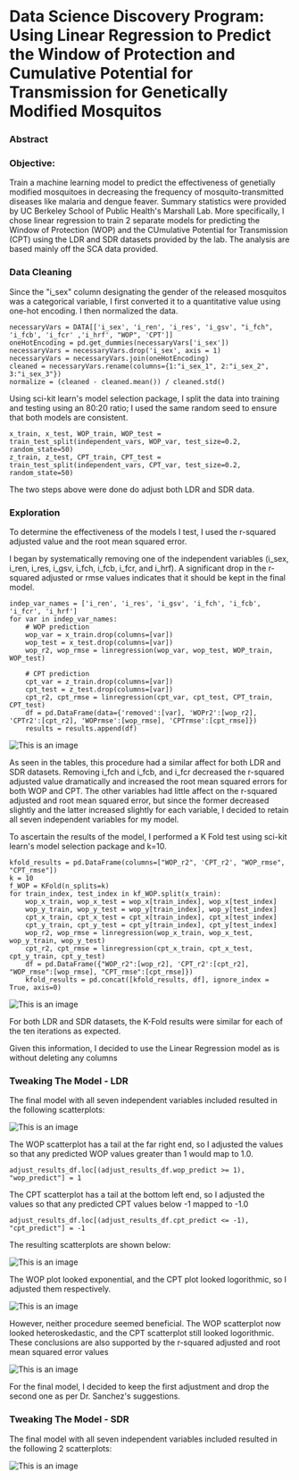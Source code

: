 # Data Science Discovery Program: Using Linear Regression to Predict the Window of Protection and Cumulative Potential for Transmission for Genetically Modified Mosquitos
### Abstract
### Objective:
Train a machine learning model to predict the effectiveness of genetially modified mosquitoes in decreasing the frequency of mosquito-transmitted diseases like malaria and dengue feaver. Summary statistics were provided by UC Berkeley School of Public Health's Marshall Lab. More specifically, I chose linear regression to train 2 separate models for predicting the Window of Protection (WOP) and the CUmulative Potential for Transmission (CPT) using the LDR and SDR datasets provided by the lab. The analysis are based mainly off the SCA data provided.
### Data Cleaning 
Since the "i_sex" column designating the gender of the released mosquitos was a categorical variable, I first converted it to a quantitative value using one-hot encoding. I then normalized the data.
```
necessaryVars = DATA[['i_sex', 'i_ren', 'i_res', 'i_gsv', "i_fch", 'i_fcb', 'i_fcr' ,'i_hrf', "WOP", 'CPT']]
oneHotEncoding = pd.get_dummies(necessaryVars['i_sex'])
necessaryVars = necessaryVars.drop('i_sex', axis = 1)
necessaryVars = necessaryVars.join(oneHotEncoding)
cleaned = necessaryVars.rename(columns={1:"i_sex_1", 2:"i_sex_2", 3:"i_sex_3"})
normalize = (cleaned - cleaned.mean()) / cleaned.std()
```
Using sci-kit learn's model selection package, I split the data into training and testing using an 80:20 ratio; I used the same random seed to ensure that both models are consistent.
```
x_train, x_test, WOP_train, WOP_test = train_test_split(independent_vars, WOP_var, test_size=0.2, random_state=50)
z_train, z_test, CPT_train, CPT_test = train_test_split(independent_vars, CPT_var, test_size=0.2, random_state=50)
```
The two steps above were done do adjust both LDR and SDR data.

### Exploration 
To determine the effectiveness of the models I test, I used the r-squared adjusted value and the root mean squared error.

I began by systematically removing one of the independent variables (i_sex, i_ren, i_res, i_gsv, i_fch, i_fcb, i_fcr, and i_hrf). A significant drop in the r-squared adjusted or rmse values indicates that it should be kept in the final model.  

```
indep_var_names = ['i_ren', 'i_res', 'i_gsv', 'i_fch', 'i_fcb', 'i_fcr', 'i_hrf']
for var in indep_var_names:
    # WOP prediction
    wop_var = x_train.drop(columns=[var])
    wop_test = x_test.drop(columns=[var])
    wop_r2, wop_rmse = linregression(wop_var, wop_test, WOP_train, WOP_test)

    # CPT prediction 
    cpt_var = z_train.drop(columns=[var])
    cpt_test = z_test.drop(columns=[var])
    cpt_r2, cpt_rmse = linregression(cpt_var, cpt_test, CPT_train, CPT_test)
    df = pd.DataFrame(data={'removed':[var], 'WOPr2':[wop_r2], 'CPTr2':[cpt_r2], 'WOPrmse':[wop_rmse], 'CPTrmse':[cpt_rmse]})
    results = results.append(df)
```

![This is an image](https://github.com/Chipdelmal/MoNeT_ML/blob/main/DSDP/STP/LillianWeng/figures/figure1_remove_vars.jpg)

As seen in the tables, this procedure had a similar affect for both LDR and SDR datasets. Removing i_fch and i_fcb, and i_fcr decreased the r-squared adjusted value dramatically and increased the root mean squared errors for both WOP and CPT. The other variables had little affect on the r-squared adjusted and root mean squared error, but since the former decreased slightly and the latter increased slightly for each variable, I decided to retain all seven independent variables for my model.


To ascertain the results of the model, I performed a K Fold test using sci-kit learn's model selection package and k=10. 
```
kfold_results = pd.DataFrame(columns=["WOP_r2", 'CPT_r2', "WOP_rmse", "CPT_rmse"])
k = 10
f_WOP = KFold(n_splits=k)
for train_index, test_index in kf_WOP.split(x_train):
    wop_x_train, wop_x_test = wop_x[train_index], wop_x[test_index]
    wop_y_train, wop_y_test = wop_y[train_index], wop_y[test_index]
    cpt_x_train, cpt_x_test = cpt_x[train_index], cpt_x[test_index]
    cpt_y_train, cpt_y_test = cpt_y[train_index], cpt_y[test_index]
    wop_r2, wop_rmse = linregression(wop_x_train, wop_x_test, wop_y_train, wop_y_test)
    cpt_r2, cpt_rmse = linregression(cpt_x_train, cpt_x_test, cpt_y_train, cpt_y_test)
    df = pd.DataFrame({"WOP_r2":[wop_r2], 'CPT_r2':[cpt_r2], "WOP_rmse":[wop_rmse], "CPT_rmse":[cpt_rmse]})
    kfold_results = pd.concat([kfold_results, df], ignore_index = True, axis=0)
```
![This is an image](https://github.com/Chipdelmal/MoNeT_ML/blob/main/DSDP/STP/LillianWeng/figures/figure2_kfold.jpg)

For both LDR and SDR datasets, the K-Fold results were similar for each of the ten iterations as expected.

Given this information, I decided to use the Linear Regression model as is without deleting any columns

### Tweaking The Model - LDR
The final model with all seven independent variables included resulted in the following scatterplots: 

![This is an image](https://github.com/Chipdelmal/MoNeT_ML/blob/main/DSDP/STP/LillianWeng/figures/figure3_originalplots.jpg)

The WOP scatterplot has a tail at the far right end, so I adjusted the values so that any predicted WOP values greater than 1 would map to 1.0. 
```
adjust_results_df.loc[(adjust_results_df.wop_predict >= 1), "wop_predict"] = 1
```

The CPT scatterplot has a tail at the bottom left end, so I adjusted the values so that any predicted CPT values below -1 mapped to -1.0
```
adjust_results_df.loc[(adjust_results_df.cpt_predict <= -1), "cpt_predict"] = -1
```
The resulting scatterplots are shown below: 

![This is an image](https://github.com/Chipdelmal/MoNeT_ML/blob/main/DSDP/STP/LillianWeng/figures/figure4_adj1.jpg)

The WOP plot looked exponential, and the CPT plot looked logorithmic, so I adjusted them respectively. 

![This is an image](https://github.com/Chipdelmal/MoNeT_ML/blob/main/DSDP/STP/LillianWeng/figures/figure5_adj2.jpg)

However, neither procedure seemed beneficial. The WOP scatterplot now looked heteroskedastic, and the CPT scatterplot still looked logorithmic. These conclusions are also supported by the r-squared adjusted and root mean squared error values 

![This is an image](https://github.com/Chipdelmal/MoNeT_ML/blob/main/DSDP/STP/LillianWeng/figures/figure6_adjtable.jpg)

For the final model, I decided to keep the first adjustment and drop the second one as per Dr. Sanchez's suggestions. 

### Tweaking The Model - SDR
The final model with all seven independent variables included resulted in the following 2 scatterplots: 

![This is an image](https://github.com/Chipdelmal/MoNeT_ML/blob/main/DSDP/STP/LillianWeng/figures/figure7_originalplots.jpg)

